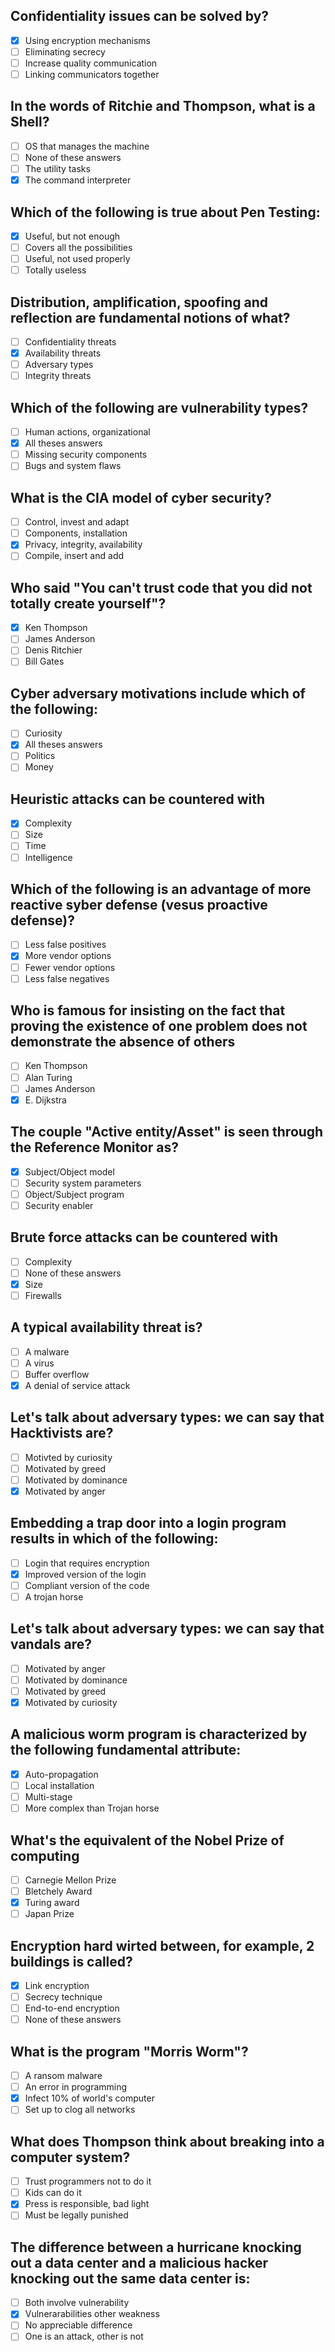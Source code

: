 ## Confidentiality issues can be solved by?
- [x] Using encryption mechanisms
- [ ] Eliminating secrecy
- [ ] Increase quality communication
- [ ] Linking communicators together

## In the words of Ritchie and Thompson, what is a Shell?
- [ ] OS that manages the machine
- [ ] None of these answers
- [ ] The utility tasks
- [x] The command interpreter

## Which of the following is true about Pen Testing:
- [x] Useful, but not enough
- [ ] Covers all the possibilities
- [ ] Useful, not used properly
- [ ] Totally useless

## Distribution, amplification, spoofing and reflection are fundamental notions of what?
- [ ] Confidentiality threats
- [x] Availability threats
- [ ] Adversary types
- [ ] Integrity threats

## Which of the following are vulnerability types?
- [ ] Human actions, organizational
- [x] All theses answers
- [ ] Missing security components
- [ ] Bugs and system flaws

## What is the CIA model of cyber security?
- [ ] Control, invest and adapt
- [ ] Components, installation
- [x] Privacy, integrity, availability
- [ ] Compile, insert and add

## Who said "You can't trust code that you did not totally create yourself"?
- [x] Ken Thompson
- [ ] James Anderson
- [ ] Denis Ritchier
- [ ] Bill Gates

## Cyber adversary motivations include which of the following:
- [ ] Curiosity
- [x] All theses answers
- [ ] Politics
- [ ] Money

## Heuristic attacks can be countered with
- [x] Complexity
- [ ] Size
- [ ] Time
- [ ] Intelligence

## Which of the following is an advantage of more reactive syber defense (vesus proactive defense)?
- [ ] Less false positives
- [x] More vendor options
- [ ] Fewer vendor options
- [ ] Less false negatives

## Who is famous for insisting on the fact that proving the existence of one problem does not demonstrate the absence of others
- [ ] Ken Thompson
- [ ] Alan Turing
- [ ] James Anderson
- [x] E. Dijkstra

## The couple "Active entity/Asset" is seen through the Reference Monitor as?
- [x] Subject/Object model
- [ ] Security system parameters
- [ ] Object/Subject program
- [ ] Security enabler

## Brute force attacks can be countered with
- [ ] Complexity
- [ ] None of these answers
- [x] Size
- [ ] Firewalls

## A typical availability threat is?
- [ ] A malware
- [ ] A virus
- [ ] Buffer overflow
- [x] A denial of service attack

## Let's talk about adversary types: we can say that Hacktivists are?
- [ ] Motivted by curiosity
- [ ] Motivated by greed
- [ ] Motivated by dominance
- [x] Motivated by anger

## Embedding a trap door into a login program results in which of the following:
- [ ] Login that requires encryption
- [x] Improved version of the login
- [ ] Compliant version of the code
- [ ] A trojan horse

## Let's talk about adversary types: we can say that vandals are?
- [ ] Motivated by anger
- [ ] Motivated by dominance
- [ ] Motivated by greed
- [x] Motivated by curiosity

## A malicious worm program is characterized by the following fundamental attribute:
- [x] Auto-propagation
- [ ] Local installation
- [ ] Multi-stage
- [ ] More complex than Trojan horse

## What's the equivalent of the Nobel Prize of computing
- [ ] Carnegie Mellon Prize
- [ ] Bletchely Award
- [x] Turing award
- [ ] Japan Prize

## Encryption hard wirted between, for example, 2 buildings is called?
- [x] Link encryption
- [ ] Secrecy technique
- [ ] End-to-end encryption
- [ ] None of these answers

## What is the program "Morris Worm"?
- [ ] A ransom malware
- [ ] An error in programming
- [x] Infect 10% of world's computer
- [ ] Set up to clog all networks

## What does Thompson think about breaking into a computer system?
- [ ] Trust programmers not to do it
- [ ] Kids can do it
- [x] Press is responsible, bad light
- [ ] Must be legally punished

## The difference between a hurricane knocking out a data center and a malicious hacker knocking out the same data center is:
- [ ] Both involve vulnerability
- [x] Vulnerarabilities other weakness
- [ ] No appreciable difference
- [ ] One is an attack, other is not
